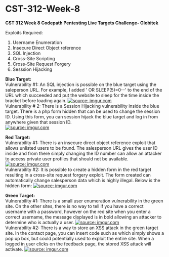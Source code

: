 # CST-312-Week-8
<b>CST 312 Week 8 Codepath
Pentesting Live Targets Challenge- Globitek</b>

Exploits Required:
1. Username Enumeration
2. Insecure Direct Object reference
3. SQL Injection
4. Cross-Site Scripting
5. Cross-Site Request Forgery
6. Sesssion Hijacking

<b>Blue Target:</b>
<br>
Vulnerability #1: An SQL injection is possible on the blue target using the saleperson URL. For example, I added ' OR SLEEP(5)=0--' to the end of the URL which succeeded and put the website to sleep for the time inside the bracket before loading again.
<a href="https://imgur.com/3vkqmY2"><img src="https://i.imgur.com/3vkqmY2.png" title="source: imgur.com" /></a>
<br>
Vulnerability # 2: There is a Session Hijacking vulnerability inside the blue target. There is a php form hidden that can be used to change the session ID. Using this form, you can session hijack the blue target and log in from anywhere given that session ID.<br>
<a href="https://imgur.com/4qQUWns"><img src="https://i.imgur.com/4qQUWns.png" title="source: imgur.com" /></a>
 
 
<b>Red Target:</b>
<br>
Vulnerability #1: There is an insecure direct object reference exploit that allows unlisted users to be found. The salesperson URL gives the user ID inside and from there simply changing the ID number can allow an attacker to access private user profiles that should not be available. 
<a href="https://imgur.com/DuRHrj7"><img src="https://i.imgur.com/DuRHrj7.png" title="source: imgur.com" /></a>
<br>
Vulnerability #2: It is possible to create a hidden form in the red target resulting in a cross-site request forgery exploit. The form created can automatically change salesperson data  which is highly illegal. Below is the hidden form: 
<a href="https://imgur.com/b0n41N6"><img src="https://i.imgur.com/b0n41N6.png" title="source: imgur.com" /></a>
<br>
 

<b>Green Target: </b>
<br>
Vulnerability #1: There is a small user enumeration vulnerability in the green site. On the other sites, there is no way to tell if you have a correct username with a password, however on the red site when you enter a correct username, the message displayed is in bold allowing an attacker to determine who is actually a user.
<a href="https://imgur.com/gR3z9hm"><img src="https://i.imgur.com/gR3z9hm.png" title="source: imgur.com" /></a>
<br>
Vulnerability #2: There is a way to store an XSS attack in the green target site. In the contact page, you can insert code such as <script>alert(‘still works’);</script> which simply shows a pop up box, but could potentially used to exploit the entire site. When a logged in user clicks on the feedback page, the stored XSS attack will activate.
<a href="https://imgur.com/9HE7EqF"><img src="https://i.imgur.com/9HE7EqF.png" title="source: imgur.com" /></a>

 
